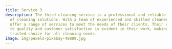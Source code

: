 ```yaml
---
title: Service 3
description: The third cleaning service is a professional and reliable provider
  of cleaning solutions. With a team of experienced and skilled cleaners, they
  offer a range of services to meet the needs of their clients. Their commitment
  to quality and customer satisfaction is evident in their work, making them a
  trusted choice for all cleaning needs.
image: img/pexels-pixabay-48889.jpg
---
```

